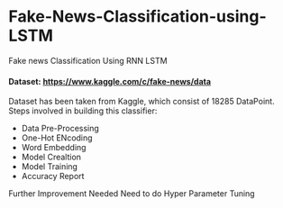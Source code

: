 # Fake-News-Classification-using-LSTM
Fake news Classification Using RNN LSTM 

#### Dataset: https://www.kaggle.com/c/fake-news/data

Dataset has been taken from Kaggle, which consist of 18285 DataPoint. 
Steps involved in building this classifier:
* Data Pre-Processing
* One-Hot ENcoding
* Word Embedding
* Model Crealtion
* Model Training
* Accuracy Report

Further Improvement Needed
  Need to do Hyper Parameter Tuning
